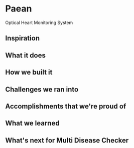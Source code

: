# Paean
Optical Heart Monitoring System

## Inspiration

## What it does

## How we built it

## Challenges we ran into

## Accomplishments that we're proud of

## What we learned

## What's next for Multi Disease Checker
